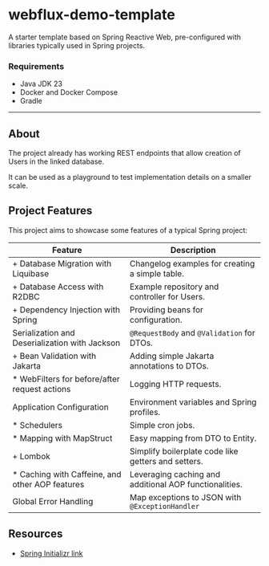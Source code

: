 # webflux-demo-template

A starter template based on Spring Reactive Web, pre-configured with libraries typically used in Spring projects.

### Requirements

- Java JDK 23
- Docker and Docker Compose
- Gradle

---

## About

The project already has working REST endpoints that allow creation of Users in the linked database.

It can be used as a playground to test implementation details on a smaller scale.

## Project Features

This project aims to showcase some features of a typical Spring project:

| Feature                                         | Description                                            |
|-------------------------------------------------|--------------------------------------------------------|
| + Database Migration with Liquibase             | Changelog examples for creating a simple table.        |
| + Database Access with R2DBC                    | Example repository and controller for Users.           |
| + Dependency Injection with Spring              | Providing beans for configuration.                     |
| Serialization and Deserialization with Jackson  | `@RequestBody` and `@Validation` for DTOs.             |
| + Bean Validation with Jakarta                  | Adding simple Jakarta annotations to DTOs.             |
| * WebFilters for before/after request actions   | Logging HTTP requests.                                 |
| Application Configuration                       | Environment variables and Spring profiles.             |
| * Schedulers                                    | Simple cron jobs.                                      |
| * Mapping with MapStruct                        | Easy mapping from DTO to Entity.                       |
| + Lombok                                        | Simplify boilerplate code like getters and setters.    |
| * Caching with Caffeine, and other AOP features | Leveraging caching and additional AOP functionalities. |
| Global Error Handling                           | Map exceptions to JSON with `@ExceptionHandler`        |

## Resources

- [Spring Initializr link](https://start.spring.io/#!type=gradle-project&language=java&platformVersion=3.4.0&packaging=jar&jvmVersion=23&groupId=com.onboarding&artifactId=demo&name=demo&description=Demo%20project%20for%20Spring%20WebFlux&packageName=com.onboarding.demo&dependencies=webflux,devtools,lombok,docker-compose,configuration-processor,data-r2dbc,liquibase,postgresql,testcontainers,cloud-contract-stub-runner,data-jpa,validation)

